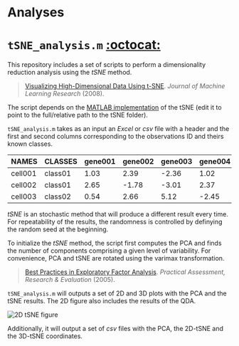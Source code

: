 Analyses
========


# `tSNE_analysis.m` [:octocat:](https://github.com/mscastillo/Analyses/tree/master/tSNE_analysis)

This repository includes a set of scripts to perform a dimensionality reduction analysis using the *tSNE* method.

> [Visualizing High-Dimensional Data Using t-SNE](http://lvdmaaten.github.io/tsne/). *Journal of Machine Learning Research* (2008).

The script depends on the [MATLAB implementation](http://lvdmaaten.github.io/tsne/) of the tSNE (edit it to point to the full/relative path to the tSNE folder).

`tSNE_analysis.m` takes as an input an *Excel* or *csv* file with a header and the first and second columns corresponding to the observations ID and theirs known classes.

| NAMES   | CLASSES | gene001 | gene002 | gene003 | gene004 |
|---------|---------|---------|---------|---------|---------|
| cell001 | class01 | 1.03    | 2.39    | -2.36   | 1.02    |
| cell002 | class01 | 2.65    | -1.78   | -3.01   | 2.37    |
| cell003 | class02 | 0.54    | 2.66    | 5.12    | -2.45   |

*tSNE* is an stochastic method that will produce a different result every time. For repeatability of the results, the randomness is controlled by definying the random seed at the beginning.

To initialize the *tSNE* method, the script first computes the PCA and finds the number of components comprising a given level of variability. For convenience, PCA and tSNE are rotated using the varimax transformation.

> [Best Practices in Exploratory Factor Analysis](http://pareonline.net/pdf/v10n7.pdf). *Practical Assessment, Research & Evaluation* (2005).

`tSNE_analysis.m` will outputs a set of 2D and 3D plots with the PCA and the tSNE results. The 2D figure also includes the results of the QDA.

![2D tSNE figure](https://github.com/mscastillo/Analyses/blob/master/tSNE_analysis/2DtSNE.jpg)

Additionally, it will output a set of *csv* files with the PCA, the 2D-tSNE and the 3D-tSNE coordinates.
